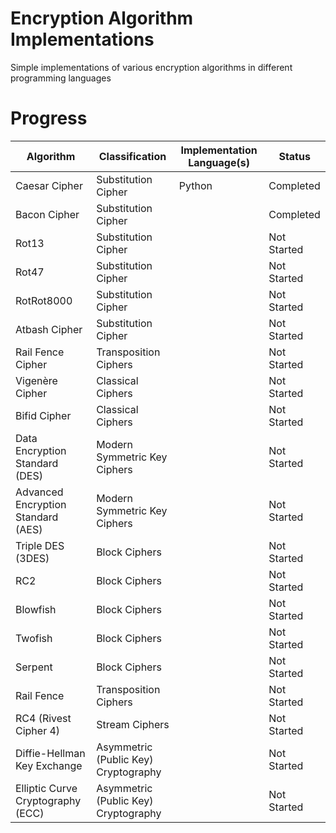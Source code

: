 # Encryption Algorithm Implementations

Simple implementations of various encryption algorithms in different programming languages

# Progress

| Algorithm     | Classification      | Implementation Language(s) | Status    |
| ------------- | ------------------- | -------------------------- | --------- |
| Caesar Cipher | Substitution Cipher | Python                     | Completed |
| Bacon Cipher  | Substitution Cipher |                            | Completed |
| Rot13 | Substitution Cipher | | Not Started |
| Rot47 | Substitution Cipher | | Not Started |
| RotRot8000 | Substitution Cipher | | Not Started |
| Atbash Cipher | Substitution Cipher | | Not Started |
| Rail Fence Cipher | Transposition Ciphers | | Not Started |
| Vigenère Cipher | Classical Ciphers | | Not Started |
| Bifid Cipher | Classical Ciphers | | Not Started |
| Data Encryption Standard (DES) | Modern Symmetric Key Ciphers | | Not Started |
| Advanced Encryption Standard (AES) | Modern Symmetric Key Ciphers | | Not Started |
| Triple DES (3DES) | Block Ciphers | | Not Started |
| RC2 | Block Ciphers | | Not Started |
| Blowfish | Block Ciphers | | Not Started |
| Twofish | Block Ciphers | | Not Started |
| Serpent | Block Ciphers | | Not Started |
| Rail Fence | Transposition Ciphers | | Not Started |
| RC4 (Rivest Cipher 4) | Stream Ciphers | | Not Started |
| Diffie-Hellman Key Exchange | Asymmetric (Public Key) Cryptography | | Not Started |
| Elliptic Curve Cryptography (ECC) | Asymmetric (Public Key) Cryptography | | Not Started |
